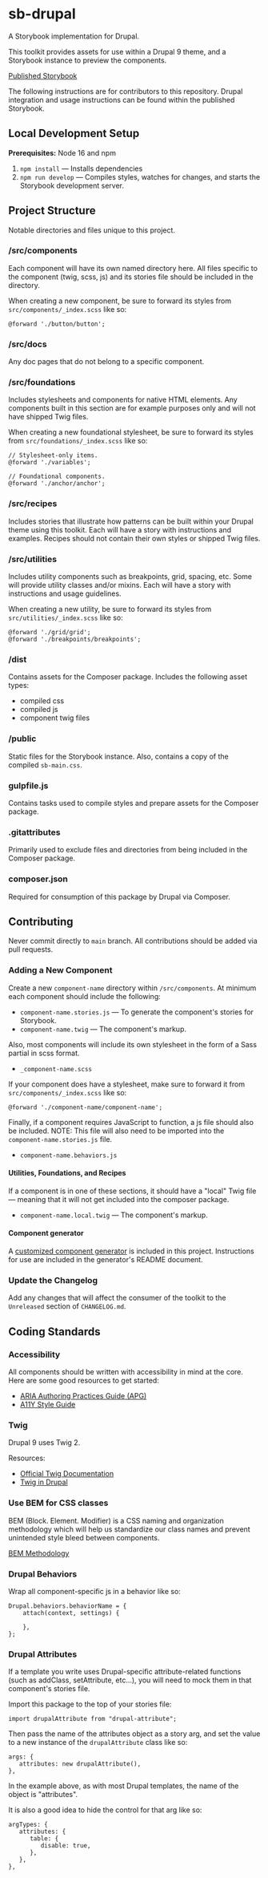 # sb-drupal

A Storybook implementation for Drupal.

This toolkit provides assets for use within a Drupal 9 theme, and a Storybook instance to preview the components.

[Published Storybook](https://mel-miller.github.io/sb-drupal)

The following instructions are for contributors to this repository. Drupal integration and usage instructions can be found within the published Storybook.

## Local Development Setup

**Prerequisites:** Node 16 and npm

1. `npm install` — Installs dependencies
2. `npm run develop` — Compiles styles, watches for changes, and starts the Storybook development server.

## Project Structure

Notable directories and files unique to this project.

### /src/components

Each component will have its own named directory here. All files specific to the component (twig, scss, js) and its stories file should be included in the directory.

When creating a new component, be sure to forward its styles from `src/components/_index.scss` like so:

```
@forward './button/button';
```

### /src/docs

Any doc pages that do not belong to a specific component.

### /src/foundations

Includes stylesheets and components for native HTML elements. Any components built in this section are for example purposes only and will not have shipped Twig files.

When creating a new foundational stylesheet, be sure to forward its styles from `src/foundations/_index.scss` like so:

```
// Stylesheet-only items.
@forward './variables';

// Foundational components.
@forward './anchor/anchor';
```

### /src/recipes

Includes stories that illustrate how patterns can be built within your Drupal theme using this toolkit. Each will have a story with instructions and examples. Recipes should not contain their own styles or shipped Twig files.

### /src/utilities

Includes utility components such as breakpoints, grid, spacing, etc. Some will provide utility classes and/or mixins. Each will have a story with instructions and usage guidelines.

When creating a new utility, be sure to forward its styles from `src/utilities/_index.scss` like so:

```
@forward './grid/grid';
@forward './breakpoints/breakpoints';
```

### /dist

Contains assets for the Composer package. Includes the following asset types:

- compiled css
- compiled js
- component twig files

### /public

Static files for the Storybook instance. Also, contains a copy of the compiled `sb-main.css`.

### gulpfile.js

Contains tasks used to compile styles and prepare assets for the Composer package.

### .gitattributes

Primarily used to exclude files and directories from being included in the Composer package.

### composer.json

Required for consumption of this package by Drupal via Composer.

## Contributing

Never commit directly to `main` branch. All contributions should be added via pull requests.

### Adding a New Component

Create a new `component-name` directory within `/src/components`. At minimum each component should include the following:

- `component-name.stories.js` — To generate the component's stories for Storybook.
- `component-name.twig` — The component's markup.

Also, most components will include its own stylesheet in the form of a Sass partial in scss format.

- `_component-name.scss`

If your component does have a stylesheet, make sure to forward it from `src/components/_index.scss` like so:

```
@forward './component-name/component-name';
```

Finally, if a component requires JavaScript to function, a js file should also be included. NOTE: This file will also need to be imported into the `component-name.stories.js` file.

- `component-name.behaviors.js`

#### Utilities, Foundations, and Recipes

If a component is in one of these sections, it should have a "local" Twig file — meaning that it will not get included into the composer package.

- `component-name.local.twig` — The component's markup.

#### Component generator

A [customized component generator](https://www.npmjs.com/package/generator-sb-drupal) is included in this project. Instructions for use are included in the generator's README document.

### Update the Changelog

Add any changes that will affect the consumer of the toolkit to the `Unreleased` section of `CHANGELOG.md`.

## Coding Standards

### Accessibility

All components should be written with accessibility in mind at the core. Here are some good resources to get started:

- [ARIA Authoring Practices Guide (APG)](https://www.w3.org/WAI/ARIA/apg/)
- [A11Y Style Guide](https://a11y-style-guide.com/style-guide/)

### Twig

Drupal 9 uses Twig 2.

Resources:

- [Official Twig Documentation](https://twig.symfony.com/doc/2.x/)
- [Twig in Drupal](https://www.drupal.org/docs/theming-drupal/twig-in-drupal)

### Use BEM for CSS classes

BEM (Block. Element. Modifier) is a CSS naming and organization methodology which will help us standardize our class names and prevent unintended style bleed between components.

[BEM Methodology](https://en.bem.info/methodology/quick-start/)

### Drupal Behaviors

Wrap all component-specific js in a behavior like so:

```
Drupal.behaviors.behaviorName = {
	attach(context, settings) {

	},
};
```

### Drupal Attributes

If a template you write uses Drupal-specific attribute-related functions (such as addClass, setAttribute, etc...), you will need to mock them in that component's stories file.

Import this package to the top of your stories file:

```
import drupalAttribute from "drupal-attribute";

```

Then pass the name of the attributes object as a story arg, and set the value to a new instance of the `drupalAttribute` class like so:

```
args: {
   attributes: new drupalAttribute(),
},

```

In the example above, as with most Drupal templates, the name of the object is "attributes".

It is also a good idea to hide the control for that arg like so:

```
argTypes: {
   attributes: {
      table: {
         disable: true,
      },
   },
},
```

